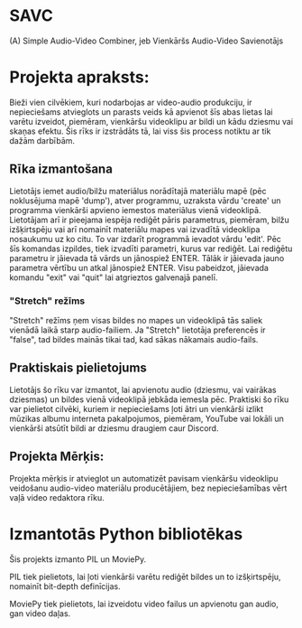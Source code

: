 # SAVC
(A) Simple Audio-Video Combiner, jeb
Vienkāršs Audio-Video Savienotājs

# Projekta apraksts:

Bieži vien cilvēkiem, kuri nodarbojas ar video-audio produkciju, ir nepieciešams atvieglots un parasts veids kā apvienot šīs abas lietas lai varētu izveidot, piemēram, vienkāršu videoklipu ar bildi un kādu dziesmu vai skaņas efektu. Šis rīks ir izstrādāts tā, lai viss šis process notiktu ar tik dažām darbībām.

## Rīka izmantošana

Lietotājs iemet audio/bilžu materiālus norādītajā materiālu mapē (pēc noklusējuma mapē 'dump'), atver programmu, uzraksta vārdu 'create' un programma vienkārši apvieno iemestos materiālus vienā videoklipā. Lietotājam arī ir pieejama iespēja rediģēt pāris parametrus, piemēram, bilžu izšķirtspēju vai arī nomainīt materiālu mapes vai izvadītā videoklipa nosaukumu uz ko citu. To var izdarīt programmā ievadot vārdu 'edit'. Pēc šīs komandas izpildes, tiek izvadīti parametri, kurus var rediģēt. Lai rediģētu parametru ir jāievada tā vārds un jānospiež ENTER. Tālāk ir jāievada jauno parametra vērtību un atkal jānospiež ENTER. Visu pabeidzot, jāievada komandu "exit" vai "quit" lai atgrieztos galvenajā panelī.

### "Stretch" režīms

"Stretch" režīms ņem visas bildes no mapes un videoklipā tās saliek vienādā laikā starp audio-failiem.
Ja "Stretch" lietotāja preferencēs ir "false", tad bildes mainās tikai tad, kad sākas nākamais audio-fails.

## Praktiskais pielietojums

Lietotājs šo rīku var izmantot, lai apvienotu audio (dziesmu, vai vairākas dziesmas) un bildes vienā videoklipā jebkāda iemesla pēc.
Praktiski šo rīku var pielietot cilvēki, kuriem ir nepieciešams ļoti ātri un vienkārši izlikt mūzikas albumu interneta pakalpojumos, piemēram, YouTube vai lokāli un vienkārši atsūtīt bildi ar dziesmu draugiem caur Discord.

## Projekta Mērķis:
Projekta mērķis ir atvieglot un automatizēt pavisam vienkāršu videoklipu veidošanu audio-video materiālu producētājiem, bez nepieciešamības vērt vaļā video redaktora rīku.

# Izmantotās Python bibliotēkas

Šis projekts izmanto PIL un MoviePy.

PIL tiek pielietots, lai ļoti vienkārši varētu rediģēt bildes un to izšķirtspēju, nomainīt bit-depth definīcijas.

MoviePy tiek pielietots, lai izveidotu video failus un apvienotu gan audio, gan video daļas.
